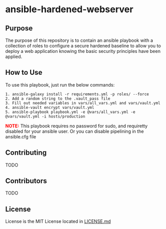 # ansible-hardened-webserver
## Purpose
The purpose of this repository is to contain an ansible playbook with a collection of roles to configure a secure hardened baseline to allow you to deploy a web application knowing the basic security principles have been applied.

## How to Use
To use this playbook, just run the below commands:
```
1. ansible-galaxy install -r requirements.yml -p roles/ --force
2. Add a random string to the .vault_pass file
3. Fill out needed variables in vars/all_vars.yml and vars/vault.yml
4. ansible-vault encrypt vars/vault.yml
5. ansible-playbook playbook.yml -e @vars/all_vars.yml -e @vars/vault.yml -i hosts/production
```
<p><b><span style="color:red">NOTE:</span></b> This playbook requires no password for sudo, and requiretty disabled for your ansible user. Or you can disable pipelining in the ansible.cfg file</p>

## Contributing
TODO

## Contributors
TODO

## License
License is the MIT License located in [LICENSE.md](LICENSE.md)
